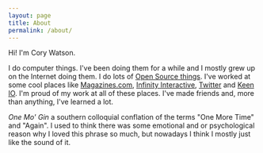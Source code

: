 ```yaml
---
layout: page
title: About
permalink: /about/
---
```


Hi! I'm Cory Watson.

I do computer things. I've been doing them for a while and I mostly grew up on the Internet doing them. I do lots of [Open Source things](http://github.com/gphat). I've worked at some cool places like [Magazines.com](http://www.magazines.com), [Infinity Interactive](http://www.iinteractive.com), [Twitter](http://twitter.com) and [Keen IO](http://keen.io). I'm proud of my work at all of these places. I've made friends and, more than anything, I've learned a lot.

<em>One Mo' Gin</em> a southern colloquial conflation of the terms "One More Time" and "Again". I used to think there was some emotional and or psychological reason why I loved this phrase so much, but nowadays I think I mostly just like the sound of it.
